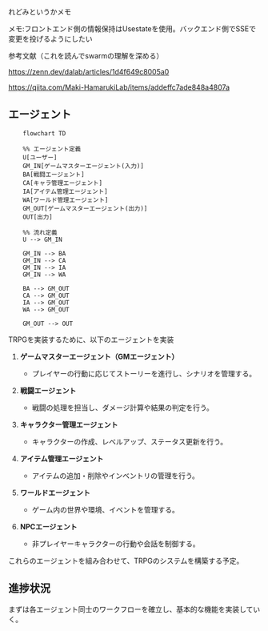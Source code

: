 れどみというかメモ

メモ:フロントエンド側の情報保持はUsestateを使用。バックエンド側でSSEで変更を投げるようにしたい

参考文献（これを読んでswarmの理解を深める）

https://zenn.dev/dalab/articles/1d4f649c8005a0

https://qiita.com/Maki-HamarukiLab/items/addeffc7ade848a4807a

## エージェント

```mermaid
    flowchart TD

    %% エージェント定義
    U[ユーザー]
    GM_IN[ゲームマスターエージェント(入力)]
    BA[戦闘エージェント]
    CA[キャラ管理エージェント]
    IA[アイテム管理エージェント]
    WA[ワールド管理エージェント]
    GM_OUT[ゲームマスターエージェント(出力)]
    OUT[出力]

    %% 流れ定義
    U --> GM_IN

    GM_IN --> BA
    GM_IN --> CA
    GM_IN --> IA
    GM_IN --> WA

    BA --> GM_OUT
    CA --> GM_OUT
    IA --> GM_OUT
    WA --> GM_OUT

    GM_OUT --> OUT
```


TRPGを実装するために、以下のエージェントを実装

1. **ゲームマスターエージェント（GMエージェント）**
   - プレイヤーの行動に応じてストーリーを進行し、シナリオを管理する。

2. **戦闘エージェント**
   - 戦闘の処理を担当し、ダメージ計算や結果の判定を行う。

3. **キャラクター管理エージェント**
   - キャラクターの作成、レベルアップ、ステータス更新を行う。

4. **アイテム管理エージェント**
   - アイテムの追加・削除やインベントリの管理を行う。

5. **ワールドエージェント**
   - ゲーム内の世界や環境、イベントを管理する。

6. **NPCエージェント**
   - 非プレイヤーキャラクターの行動や会話を制御する。

これらのエージェントを組み合わせて、TRPGのシステムを構築する予定。

## 進捗状況
まずは各エージェント同士のワークフローを確立し、基本的な機能を実装していく。